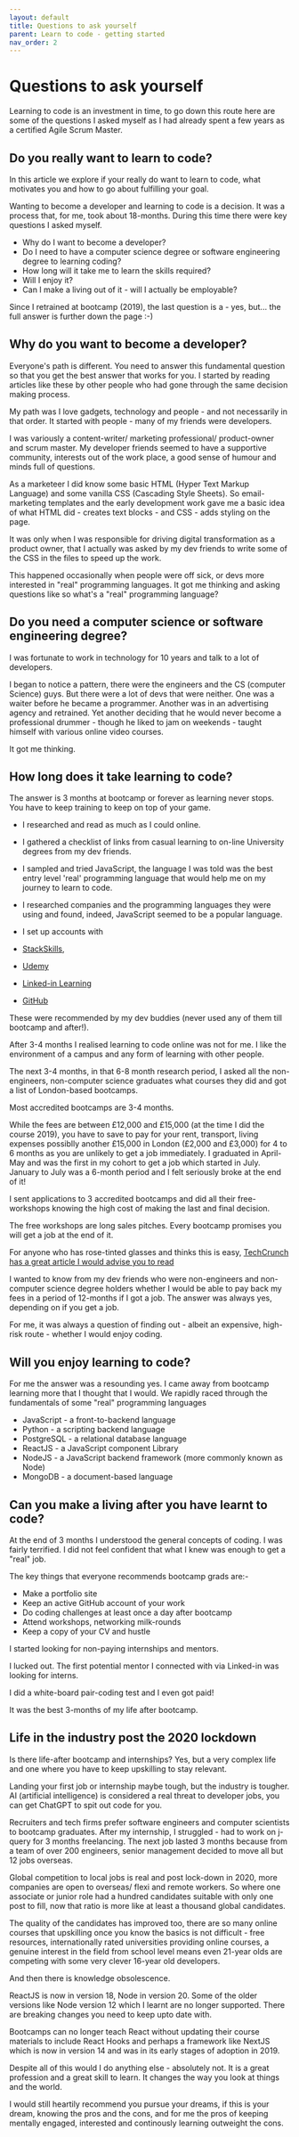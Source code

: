 ```yaml
---
layout: default
title: Questions to ask yourself
parent: Learn to code - getting started
nav_order: 2
---
```


# Questions to ask yourself

Learning to code is an investment in time, to go down this route here are some of the questions I asked myself as I had already spent a few years as a certified Agile Scrum Master.

## Do you really want to learn to code?

In this article we explore if your really do want to learn to code, what motivates you and how to go about fulfilling your goal.

Wanting to become a developer and learning to code is a decision. It was a process that, for me, took about 18-months. During this time there were key questions I asked myself.

- Why do I want to become a developer?
- Do I need to have a computer science degree or software engineering degree to learning coding?
- How long will it take me to learn the skills required?
- Will I enjoy it?
- Can I make a living out of it - will I actually be employable?

Since I retrained at bootcamp (2019), the last question is a - yes, but... the full answer is further down the page :-)

## Why do you want to become a developer?

Everyone's path is different. You need to answer this fundamental question so that you get the best answer that works for you. I started by reading articles like these by other people who had gone through the same decision making process.

My path was I love gadgets, technology and people - and not necessarily in that order. It started with people - many of my friends were developers.

I was variously a content-writer/ marketing professional/ product-owner and scrum master. My developer friends seemed to have a supportive community, interests out of the work place, a good sense of humour and minds full of questions.

As a marketeer I did know some basic HTML (Hyper Text Markup Language) and some vanilla CSS (Cascading Style Sheets). So email-marketing templates and the early development work gave me a basic idea of what HTML did - creates text blocks - and CSS - adds styling on the page.

It was only when I was responsible for driving digital transformation as a product owner, that I actually was asked by my dev friends to write some of the CSS in the files to speed up the work.

This happened occasionally when people were off sick, or devs more interested in "real" programming languages. It got me thinking and asking questions like so what's a "real" programming language?

## Do you need a computer science or software engineering degree?

I was fortunate to work in technology for 10 years and talk to a lot of developers.

I began to notice a pattern, there were the engineers and the CS (computer Science) guys. But there were a lot of devs that were neither. One was a waiter before he became a programmer. Another was in an advertising agency and retrained. Yet another deciding that he would never become a professional drummer - though he liked to jam on weekends - taught himself with various online video courses.

It got me thinking.

## How long does it take learning to code?

The answer is 3 months at bootcamp or forever as learning never stops. You have to keep training to keep on top of your game.

- I researched and read as much as I could online.

- I gathered a checklist of links from casual learning to on-line University degrees from my dev friends.

- I sampled and tried JavaScript, the language I was told was the best entry level 'real' programming language that would help me on my journey to learn to code.

- I researched companies and the programming languages they were using and found, indeed, JavaScript seemed to be a popular language.

- I set up accounts with
- [StackSkills](https://stackskills.com),
- [Udemy](https://www.udemy.com/)
- [Linked-in Learning](https://www.linkedin.com/learning/)
- [GitHub](https://github.com/)

These were recommended by my dev buddies (never used any of them till bootcamp and after!).

After 3-4 months I realised learning to code online was not for me. I like the environment of a campus and any form of learning with other people.

The next 3-4 months, in that 6-8 month research period, I asked all the non-engineers, non-computer science graduates what courses they did and got a list of London-based bootcamps.

Most accredited bootcamps are 3-4 months.

While the fees are between £12,000 and £15,000 (at the time I did the course 2019), you have to save to pay for your rent, transport, living expenses possiblly another £15,000 in London (£2,000 and £3,000) for 4 to 6 months as you are unlikely to get a job immediately. I graduated in April-May and was the first in my cohort to get a job which started in July. January to July was a 6-month period and I felt seriously broke at the end of it!

I sent applications to 3 accredited bootcamps and did all their free-workshops knowing the high cost of making the last and final decision.

The free workshops are long sales pitches. Every bootcamp promises you will get a job at the end of it.

For anyone who has rose-tinted glasses and thinks this is easy, [TechCrunch has a great article I would advise you to read](https://techcrunch.com/2016/05/10/please-dont-learn-to-code/?guccounter=1&guce_referrer=aHR0cHM6Ly9kdWNrZHVja2dvLmNvbS8&guce_referrer_sig=AQAAALsw3_pchq0NjOi9k6kGJQy9dZBSI1xnhmbAcANlC0YhcpJjKeLzFndwPkn9qasFL9IrmK0ukYh5ZvB0DtplWb0brNtd-c4UAb8PmFbbjrEXVPYOoZCj25OfLEaqTE6ZCd9muyuqC0RpNJZGEkOHYka3fYq23NMtL98Pg7Nj7Ow7)

I wanted to know from my dev friends who were non-engineers and non-computer science degree holders whether I would be able to pay back my fees in a period of 12-months if I got a job. The answer was always yes, depending on if you get a job.

For me, it was always a question of finding out - albeit an expensive, high-risk route - whether I would enjoy coding.

## Will you enjoy learning to code?

For me the answer was a resounding yes. I came away from bootcamp learning more that I thought that I would. We rapidly raced through the fundamentals of some "real" programming languages

- JavaScript - a front-to-backend language
- Python - a scripting backend language
- PostgreSQL - a relational database language
- ReactJS - a JavaScript component Library
- NodeJS - a JavaScript backend framework (more commonly known as Node)
- MongoDB - a document-based language

## Can you make a living after you have learnt to code?

At the end of 3 months I understood the general concepts of coding. I was fairly terrified. I did not feel confident that what I knew was enough to get a "real" job.

The key things that everyone recommends bootcamp grads are:-

- Make a portfolio site
- Keep an active GitHub account of your work
- Do coding challenges at least once a day after bootcamp
- Attend workshops, networking milk-rounds
- Keep a copy of your CV and hustle

I started looking for non-paying internships and mentors.

I lucked out. The first potential mentor I connected with via Linked-in was looking for interns.

I did a white-board pair-coding test and I even got paid!

It was the best 3-months of my life after bootcamp.

## Life in the industry post the 2020 lockdown

Is there life-after bootcamp and internships? Yes, but a very complex life and one where you have to keep upskilling to stay relevant.

Landing your first job or internship maybe tough, but the industry is tougher. AI (artificial intelligence) is considered a real threat to developer jobs, you can get ChatGPT to spit out code for you.

Recruiters and tech firms prefer software engineers and computer scientists to bootcamp graduates. After my internship, I struggled - had to work on j-query for 3 months freelancing. The next job lasted 3 months because from a team of over 200 engineers, senior management decided to move all but 12 jobs overseas. 

Global competition to local jobs is real and post lock-down in 2020, more companies are open to overseas/ flexi and remote workers. So where one associate or junior role had a hundred candidates suitable with only one post to fill, now that ratio is more like at least a thousand global candidates.

The quality of the candidates has improved too, there are so many online courses that upskilling once you know the basics is not difficult - free resources, internationally rated universities providing online courses, a genuine interest in the field from school level means even 21-year olds are competing with some very clever 16-year old developers.

And then there is knowledge obsolescence. 

ReactJS is now in version 18, Node in version 20. Some of the older versions like Node version 12 which I learnt are no longer supported. There are breaking changes you need to keep upto date with.

Bootcamps can no longer teach React without updating their course materials to include React Hooks and perhaps a framework like NextJS which is now in version 14 and was in its early stages of adoption in 2019.

Despite all of this would I do anything else - absolutely not. It is a great profession and a great skill to learn. It changes the way you look at things and the world.

I would still heartily recommend you pursue your dreams, if this is your dream, knowing the pros and the cons, and for me the pros of keeping mentally engaged, interested and continously learning outweight the cons.

